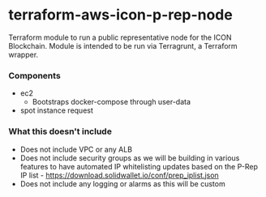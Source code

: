 # terraform-aws-icon-p-rep-node

Terraform module to run a public representative node for the ICON Blockchain. Module is intended to be run via 
Terragrunt, a Terraform wrapper.


### Components 

- ec2
    - Bootstraps docker-compose through user-data 
- spot instance request 
   

### What this doesn't include 

- Does not include VPC or any ALB 
- Does not include security groups as we will be building in various features to have automated IP whitelisting 
updates based on the P-Rep IP list - https://download.solidwallet.io/conf/prep_iplist.json
- Does not include any logging or alarms as this will be custom     


